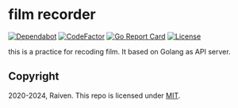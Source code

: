 # film recorder

[![Dependabot](https://api.dependabot.com/badges/status?host=github&repo=omegaatt36/film36exp&identifier=237454776)](https://app.dependabot.com/accounts/omegaatt36/repos/237454776)
[![CodeFactor](https://www.codefactor.io/repository/github/omegaatt36/film36exp/badge)](https://www.codefactor.io/repository/github/omegaatt36/film36exp)
[![Go Report Card](https://goreportcard.com/badge/github.com/omegaatt36/film36exp)](https://goreportcard.com/report/github.com/omegaatt36/film36exp)
[![License](https://img.shields.io/github/license/omegaatt36/film36exp)](/LICENSE)

this is a practice for recoding film. It based on Golang as API server.

## Copyright

2020-2024, Raiven. This repo is licensed under [MIT](https://opensource.org/licenses/MIT).
